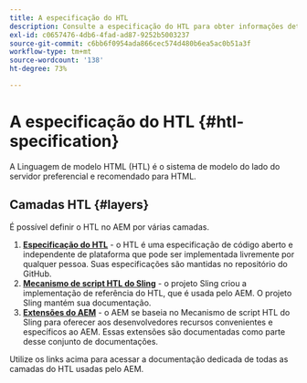 ```yaml
---
title: A especificação do HTL
description: Consulte a especificação do HTL para obter informações detalhadas sobre sintaxe.
exl-id: c0657476-4db6-4fad-ad87-9252b5003237
source-git-commit: c6bb6f0954ada866cec574d480b6ea5ac0b51a3f
workflow-type: tm+mt
source-wordcount: '138'
ht-degree: 73%

---
```



# A especificação do HTL {#htl-specification}

A Linguagem de modelo HTML (HTL) é o sistema de modelo do lado do servidor preferencial e recomendado para HTML.

## Camadas HTL {#layers}

É possível definir o HTL no AEM por várias camadas.

1. **[Especificação do HTL](https://github.com/adobe/htl-spec)** - o HTL é uma especificação de código aberto e independente de plataforma que pode ser implementada livremente por qualquer pessoa. Suas especificações são mantidas no repositório do GitHub.
1. **[Mecanismo de script HTL do Sling](https://sling.apache.org/documentation/bundles/scripting/scripting-htl.html)** - o projeto Sling criou a implementação de referência do HTL, que é usada pelo AEM. O projeto Sling mantém sua documentação.
1. **[Extensões do AEM](aem-extensions.md)** - o AEM se baseia no Mecanismo de script HTL do Sling para oferecer aos desenvolvedores recursos convenientes e específicos ao AEM. Essas extensões são documentadas como parte desse conjunto de documentações.

Utilize os links acima para acessar a documentação dedicada de todas as camadas do HTL usadas pelo AEM.
